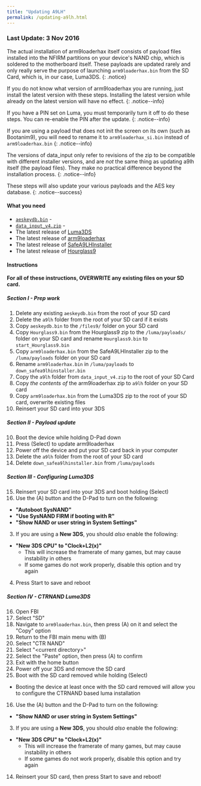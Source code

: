 ```yaml
---
title: "Updating A9LH"
permalink: /updating-a9lh.html
---
```


### Last Update: 3 Nov 2016

The actual installation of arm9loaderhax itself consists of payload files installed into the NFIRM partitions on your device's NAND chip, which is soldered to the motherboard itself. These payloads are updated rarely and only really serve the purpose of launching `arm9loaderhax.bin` from the SD Card, which is, in our case, Luma3DS.
{: .notice}

If you do not know what version of arm9loaderhax you are running, just install the latest version with these steps. Installing the latest version while already on the latest version will have no effect.
{: .notice--info}

If you have a PIN set on Luma, you must temporarily turn it off to do these steps. You can re-enable the PIN after the update.
{: .notice--info}

If you are using a payload that does not init the screen on its own (such as Bootanim9), you will need to rename it to `arm9loaderhax_si.bin` instead of `arm9loaderhax.bin`
{: .notice--info}

The versions of data_input only refer to revisions of the zip to be compatible with different installer versions, and are *not* the same thing as updating a9lh itself (the payload files). They make no practical difference beyond the installation process.
{: .notice--info}

These steps will also update your various payloads and the AES key database.
{: .notice--success}

#### What you need

* [`aeskeydb.bin`](torrents/aeskeydb.torrent) - <code class="highlighterrouge"><a href="magnet:?xt=urn:btih:18b3a17f78e2376e05feaa150749d9fd689b25dc&dn=aeskeydb.bin&tr=udp%3A%2F%2Ftracker.coppersurfer.tk%3A6969%2Fannounce&tr=udp%3A%2F%2Ftracker.opentrackr.org%3A1337%2Fannounce&tr=http%3A%2F%2Ftracker.opentrackr.org%3A1337%2Fannounce&tr=udp%3A%2F%2Fzer0day.ch%3A1337%2Fannounce&tr=udp%3A%2F%2Ftracker.leechers-paradise.org%3A6969%2Fannounce&tr=http%3A%2F%2Fexplodie.org%3A6969%2Fannounce&tr=udp%3A%2F%2Fexplodie.org%3A6969%2Fannounce&tr=udp%3A%2F%2F9.rarbg.com%3A2710%2Fannounce&tr=udp%3A%2F%2Fp4p.arenabg.com%3A1337%2Fannounce&tr=http%3A%2F%2Fp4p.arenabg.com%3A1337%2Fannounce&tr=udp%3A%2F%2Ftracker.aletorrenty.pl%3A2710%2Fannounce&tr=http%3A%2F%2Ftracker.aletorrenty.pl%3A2710%2Fannounce&tr=http%3A%2F%2Ftracker1.wasabii.com.tw%3A6969%2Fannounce&tr=http%3A%2F%2Ftracker.baravik.org%3A6970%2Fannounce&tr=http%3A%2F%2Ftracker.tfile.me%2Fannounce&tr=udp%3A%2F%2Ftorrent.gresille.org%3A80%2Fannounce&tr=http%3A%2F%2Ftorrent.gresille.org%2Fannounce&tr=udp%3A%2F%2Ftracker.yoshi210.com%3A6969%2Fannounce&tr=udp%3A%2F%2Ftracker.tiny-vps.com%3A6969%2Fannounce&tr=udp%3A%2F%2Ftracker.filetracker.pl%3A8089%2Fannounce"><i class="fa fa-magnet" aria-hidden="true"></i></a></code>
* [`data_input_v4.zip`](torrents/data_input_v4.torrent) - <code class="highlighterrouge"><a href="magnet:?xt=urn:btih:00f03ff69b5961307303d5e4778a2f65a528bf2d&dn=data%5Finput%5Fv4.zip&tr=udp%3A%2F%2Ftracker.coppersurfer.tk%3A6969%2Fannounce&tr=udp%3A%2F%2Ftracker.opentrackr.org%3A1337%2Fannounce&tr=http%3A%2F%2Ftracker.opentrackr.org%3A1337%2Fannounce&tr=udp%3A%2F%2Fzer0day.ch%3A1337%2Fannounce&tr=udp%3A%2F%2Ftracker.leechers-paradise.org%3A6969%2Fannounce&tr=http%3A%2F%2Fexplodie.org%3A6969%2Fannounce&tr=udp%3A%2F%2Fexplodie.org%3A6969%2Fannounce&tr=udp%3A%2F%2F9.rarbg.com%3A2710%2Fannounce&tr=udp%3A%2F%2Fp4p.arenabg.com%3A1337%2Fannounce&tr=http%3A%2F%2Fp4p.arenabg.com%3A1337%2Fannounce&tr=udp%3A%2F%2Ftracker.aletorrenty.pl%3A2710%2Fannounce&tr=http%3A%2F%2Ftracker.aletorrenty.pl%3A2710%2Fannounce&tr=http%3A%2F%2Ftracker1.wasabii.com.tw%3A6969%2Fannounce&tr=http%3A%2F%2Ftracker.baravik.org%3A6970%2Fannounce&tr=http%3A%2F%2Ftracker.tfile.me%2Fannounce&tr=udp%3A%2F%2Ftorrent.gresille.org%3A80%2Fannounce&tr=http%3A%2F%2Ftorrent.gresille.org%2Fannounce&tr=udp%3A%2F%2Ftracker.yoshi210.com%3A6969%2Fannounce&tr=udp%3A%2F%2Ftracker.tiny-vps.com%3A6969%2Fannounce&tr=udp%3A%2F%2Ftracker.filetracker.pl%3A8089%2Fannounce"><i class="fa fa-magnet" aria-hidden="true"></i></a></code>
* The latest release of [Luma3DS](https://github.com/AuroraWright/Luma3DS/releases/latest)
* The latest release of [arm9loaderhax](https://github.com/AuroraWright/arm9loaderhax/releases/latest)
* The latest release of [SafeA9LHInstaller](https://github.com/AuroraWright/SafeA9LHInstaller/releases/latest)
* The latest release of [Hourglass9](https://github.com/d0k3/Hourglass9/releases/latest)

#### Instructions

**For all of these instructions, OVERWRITE any existing files on your SD card.**

##### Section I - Prep work

1. Delete any existing `aeskeydb.bin` from the root of your SD card
4. Delete the `a9lh` folder from the root of your SD card if it exists
2. Copy `aeskeydb.bin` to the `/files9/` folder on your SD card
3. Copy `Hourglass9.bin` from the Hourglass9 zip to the `/luma/payloads/` folder on your SD card and rename `Hourglass9.bin` to `start_Hourglass9.bin`
5. Copy `arm9loaderhax.bin` from the SafeA9LHInstaller zip to the `/luma/payloads` folder on your SD card
6. Rename `arm9loaderhax.bin` in `/luma/payloads` to `down_safea9lhinstaller.bin`
7. Copy the `a9lh` folder from `data_input_v4.zip` to the root of your SD Card
7. Copy _the contents of_ the arm9loaderhax zip to `a9lh` folder on your SD card
8. Copy `arm9loaderhax.bin` from the Luma3DS zip to the root of your SD card, overwrite existing files
9. Reinsert your SD card into your 3DS

##### Section II - Payload update

10. Boot the device while holding D-Pad down
11. Press (Select) to update arm9loaderhax
12. Power off the device and put your SD card back in your computer
13. Delete the `a9lh` folder from the root of your SD card
14. Delete `down_safea9lhinstaller.bin` from `/luma/payloads`

##### Section III - Configuring Luma3DS

15. Reinsert your SD card into your 3DS and boot holding (Select)
16. Use the (A) button and the D-Pad to turn on the following:    
  + **"Autoboot SysNAND"**
  + **"Use SysNAND FIRM if booting with R"**
  + **"Show NAND or user string in System Settings"**
3. If you are using a **New 3DS**, you should *also* enable the following:
  + **"New 3DS CPU" to "Clock+L2(x)"**
    + This will increase the framerate of many games, but may cause instability in others
    + If some games do not work properly, disable this option and try again
4. Press Start to save and reboot

##### Section IV - CTRNAND Luma3DS

16. Open FBI
17. Select "SD"
18. Navigate to `arm9loaderhax.bin`, then press (A) on it and select the "Copy" option
9. Return to the FBI main menu with (B)
10. Select "CTR NAND"
11. Select "\<current directory>"
12. Select the "Paste" option, then press (A) to confirm
8. Exit with the home button
9. Power off your 3DS and remove the SD card
10. Boot with the SD card removed while holding (Select)
  + Booting the device at least once with the SD card removed will allow you to configure the CTRNAND based luma installation
16. Use the (A) button and the D-Pad to turn on the following:    
  + **"Show NAND or user string in System Settings"**
3. If you are using a **New 3DS**, you should *also* enable the following:
  + **"New 3DS CPU" to "Clock+L2(x)"**
    + This will increase the framerate of many games, but may cause instability in others
    + If some games do not work properly, disable this option and try again
14. Reinsert your SD card, then press Start to save and reboot!
